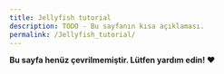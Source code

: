 ```yaml
---
title: Jellyfish tutorial
description: TODO - Bu sayfanın kısa açıklaması.
permalink: /Jellyfish_tutorial/
---
```


**Bu sayfa henüz çevrilmemiştir. Lütfen yardım edin! ❤**
